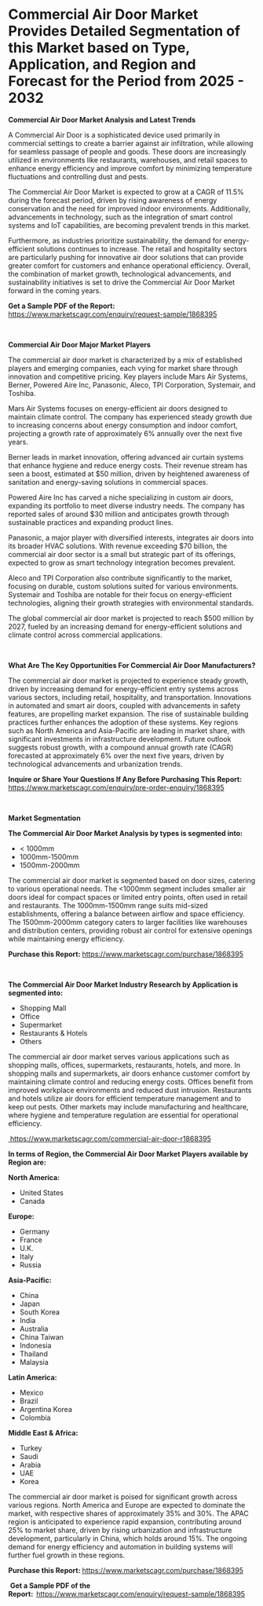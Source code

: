 <p><h1>Commercial Air Door Market Provides Detailed Segmentation of this Market based on Type, Application, and Region and Forecast for the Period from 2025 - 2032</h1></p><p><strong>Commercial Air Door Market Analysis and Latest Trends</strong></p>
<p><p>A Commercial Air Door is a sophisticated device used primarily in commercial settings to create a barrier against air infiltration, while allowing for seamless passage of people and goods. These doors are increasingly utilized in environments like restaurants, warehouses, and retail spaces to enhance energy efficiency and improve comfort by minimizing temperature fluctuations and controlling dust and pests.</p><p>The Commercial Air Door Market is expected to grow at a CAGR of 11.5% during the forecast period, driven by rising awareness of energy conservation and the need for improved indoor environments. Additionally, advancements in technology, such as the integration of smart control systems and IoT capabilities, are becoming prevalent trends in this market. </p><p>Furthermore, as industries prioritize sustainability, the demand for energy-efficient solutions continues to increase. The retail and hospitality sectors are particularly pushing for innovative air door solutions that can provide greater comfort for customers and enhance operational efficiency. Overall, the combination of market growth, technological advancements, and sustainability initiatives is set to drive the Commercial Air Door Market forward in the coming years.</p></p>
<p><strong>Get a Sample PDF of the Report:&nbsp;</strong> <a href="https://www.marketscagr.com/enquiry/request-sample/1868395?utm_campaign=2467&utm_medium=2&utm_source=Github&utm_content=ia&utm_term=12042025&utm_id=commercial-air-door">https://www.marketscagr.com/enquiry/request-sample/1868395</a></p>
<p>&nbsp;</p>
<p><strong>Commercial Air Door Major Market Players</strong></p>
<p><p>The commercial air door market is characterized by a mix of established players and emerging companies, each vying for market share through innovation and competitive pricing. Key players include Mars Air Systems, Berner, Powered Aire Inc, Panasonic, Aleco, TPI Corporation, Systemair, and Toshiba.</p><p>Mars Air Systems focuses on energy-efficient air doors designed to maintain climate control. The company has experienced steady growth due to increasing concerns about energy consumption and indoor comfort, projecting a growth rate of approximately 6% annually over the next five years.</p><p>Berner leads in market innovation, offering advanced air curtain systems that enhance hygiene and reduce energy costs. Their revenue stream has seen a boost, estimated at $50 million, driven by heightened awareness of sanitation and energy-saving solutions in commercial spaces.</p><p>Powered Aire Inc has carved a niche specializing in custom air doors, expanding its portfolio to meet diverse industry needs. The company has reported sales of around $30 million and anticipates growth through sustainable practices and expanding product lines.</p><p>Panasonic, a major player with diversified interests, integrates air doors into its broader HVAC solutions. With revenue exceeding $70 billion, the commercial air door sector is a small but strategic part of its offerings, expected to grow as smart technology integration becomes prevalent.</p><p>Aleco and TPI Corporation also contribute significantly to the market, focusing on durable, custom solutions suited for various environments. Systemair and Toshiba are notable for their focus on energy-efficient technologies, aligning their growth strategies with environmental standards.</p><p>The global commercial air door market is projected to reach $500 million by 2027, fueled by an increasing demand for energy-efficient solutions and climate control across commercial applications.</p></p>
<p>&nbsp;</p>
<p><strong>What Are The Key Opportunities For Commercial Air Door Manufacturers?</strong></p>
<p><p>The commercial air door market is projected to experience steady growth, driven by increasing demand for energy-efficient entry systems across various sectors, including retail, hospitality, and transportation. Innovations in automated and smart air doors, coupled with advancements in safety features, are propelling market expansion. The rise of sustainable building practices further enhances the adoption of these systems. Key regions such as North America and Asia-Pacific are leading in market share, with significant investments in infrastructure development. Future outlook suggests robust growth, with a compound annual growth rate (CAGR) forecasted at approximately 6% over the next five years, driven by technological advancements and urbanization trends.</p></p>
<p><strong>Inquire or Share Your Questions If Any Before Purchasing This Report:</strong> <a href="https://www.marketscagr.com/enquiry/pre-order-enquiry/1868395?utm_campaign=2467&utm_medium=2&utm_source=Github&utm_content=ia&utm_term=12042025&utm_id=commercial-air-door">https://www.marketscagr.com/enquiry/pre-order-enquiry/1868395</a></p>
<p>&nbsp;</p>
<p><strong>Market Segmentation</strong></p>
<p><strong>The Commercial Air Door Market Analysis by types is segmented into:</strong></p>
<p><ul><li>< 1000mm</li><li>1000mm-1500mm</li><li>1500mm-2000mm</li></ul></p>
<p><p>The commercial air door market is segmented based on door sizes, catering to various operational needs. The <1000mm segment includes smaller air doors ideal for compact spaces or limited entry points, often used in retail and restaurants. The 1000mm-1500mm range suits mid-sized establishments, offering a balance between airflow and space efficiency. The 1500mm-2000mm category caters to larger facilities like warehouses and distribution centers, providing robust air control for extensive openings while maintaining energy efficiency.</p></p>
<p><strong>Purchase this Report:&nbsp;</strong><a href="https://www.marketscagr.com/purchase/1868395?utm_campaign=2467&utm_medium=2&utm_source=Github&utm_content=ia&utm_term=12042025&utm_id=commercial-air-door">https://www.marketscagr.com/purchase/1868395</a></p>
<p>&nbsp;</p>
<p><strong>The Commercial Air Door Market Industry Research by Application is segmented into:</strong></p>
<p><ul><li>Shopping Mall</li><li>Office</li><li>Supermarket</li><li>Restaurants & Hotels</li><li>Others</li></ul></p>
<p><p>The commercial air door market serves various applications such as shopping malls, offices, supermarkets, restaurants, hotels, and more. In shopping malls and supermarkets, air doors enhance customer comfort by maintaining climate control and reducing energy costs. Offices benefit from improved workplace environments and reduced dust intrusion. Restaurants and hotels utilize air doors for efficient temperature management and to keep out pests. Other markets may include manufacturing and healthcare, where hygiene and temperature regulation are essential for operational efficiency.</p></p>
<p><a href="https://www.marketscagr.com/commercial-air-door-r1868395?utm_campaign=2467&utm_medium=2&utm_source=Github&utm_content=ia&utm_term=12042025&utm_id=commercial-air-door">&nbsp;https://www.marketscagr.com/commercial-air-door-r1868395</a></p>
<p><strong>In terms of Region, the Commercial Air Door Market Players available by Region are:</strong></p>
<p>
    <p> <strong> North America: </strong>
        <ul>
            <li>United States</li>
            <li>Canada</li>
        </ul>
        </p> 
    <p> <strong> Europe: </strong>
        <ul>
            <li>Germany</li>
            <li>France</li>
            <li>U.K.</li>
            <li>Italy</li>
            <li>Russia</li>
        </ul>
        </p> 
    <p> <strong> Asia-Pacific: </strong>
        <ul>
            <li>China</li>
            <li>Japan</li>
            <li>South Korea</li>
            <li>India</li>
            <li>Australia</li>
            <li>China Taiwan</li>
            <li>Indonesia</li>
            <li>Thailand</li>
            <li>Malaysia</li>
        </ul>
        </p> 
    <p> <strong> Latin America: </strong>
        <ul>
            <li>Mexico</li>
            <li>Brazil</li>
            <li>Argentina Korea</li>
            <li>Colombia</li>
        </ul>
        </p> 
    <p> <strong> Middle East & Africa: </strong>
        <ul>
            <li>Turkey</li>
            <li>Saudi</li>
            <li>Arabia</li>
            <li>UAE</li>
            <li>Korea</li>
        </ul>
    </p>
    </p>
<p><p>The commercial air door market is poised for significant growth across various regions. North America and Europe are expected to dominate the market, with respective shares of approximately 35% and 30%. The APAC region is anticipated to experience rapid expansion, contributing around 25% to market share, driven by rising urbanization and infrastructure development, particularly in China, which holds around 15%. The ongoing demand for energy efficiency and automation in building systems will further fuel growth in these regions.</p></p>
<p><strong>Purchase this Report: </strong><a href="https://www.marketscagr.com/purchase/1868395?utm_campaign=2467&utm_medium=2&utm_source=Github&utm_content=ia&utm_term=12042025&utm_id=commercial-air-door">https://www.marketscagr.com/purchase/1868395</a></p>
<p>&nbsp;<strong>Get a Sample PDF of the Report:&nbsp;&nbsp;</strong><a href="https://www.marketscagr.com/enquiry/request-sample/1868395?utm_campaign=2467&utm_medium=2&utm_source=Github&utm_content=ia&utm_term=12042025&utm_id=commercial-air-door">https://www.marketscagr.com/enquiry/request-sample/1868395</a></p>
<p><strong></strong></p>
<p><p></p><p></p><p></p></p>